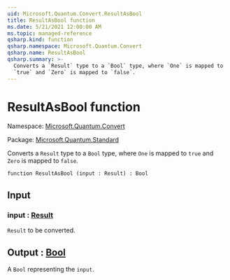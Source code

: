 ```yaml
---
uid: Microsoft.Quantum.Convert.ResultAsBool
title: ResultAsBool function
ms.date: 5/21/2021 12:00:00 AM
ms.topic: managed-reference
qsharp.kind: function
qsharp.namespace: Microsoft.Quantum.Convert
qsharp.name: ResultAsBool
qsharp.summary: >-
  Converts a `Result` type to a `Bool` type, where `One` is mapped to
  `true` and `Zero` is mapped to `false`.
---
```


# ResultAsBool function

Namespace: [Microsoft.Quantum.Convert](xref:Microsoft.Quantum.Convert)

Package: [Microsoft.Quantum.Standard](https://nuget.org/packages/Microsoft.Quantum.Standard)


Converts a `Result` type to a `Bool` type, where `One` is mapped to`true` and `Zero` is mapped to `false`.

```qsharp
function ResultAsBool (input : Result) : Bool
```


## Input

### input : [Result](xref:microsoft.quantum.qsharp.valueliterals#result-literal)

`Result` to be converted.



## Output : [Bool](xref:microsoft.quantum.qsharp.valueliterals#bool-literals)

A `Bool` representing the `input`.